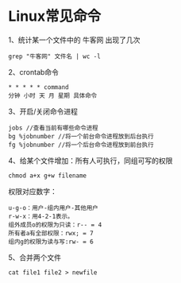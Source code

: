 # Linux常见命令

1、统计某一个文件中的 牛客网 出现了几次

```shell
grep "牛客网" 文件名 | wc -l
```

2、crontab命令

```shell
* * * * * command
分钟 小时 天 月 星期 具体命令
```

3、开启/关闭命令进程

```shell
jobs //查看当前有哪些命令进程
bg %jobnumber //将一个前台命令进程放到后台执行
fg %jobnumber //将一个后台命令进程放到前台执行
```

4、给某个文件增加：所有人可执行，同组可写的权限

```shell
chmod a+x g+w filename
```


权限对应数字：

```
u-g-o：用户-组内用户-其他用户
r-w-x：用4-2-1表示。
组外成员o的权限为只读：r-- = 4
所有者a有全部权限：rwx; = 7
组内g的权限为读与写:rw- = 6
```


5、合并两个文件

```shell
cat file1 file2 > newfile
```